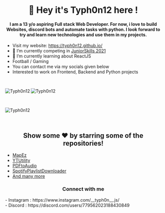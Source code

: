 <h1 align="center">👋 Hey it's Typh0n12 here !</h1>
<h4 align="center">I am a 13 y/o aspiring Full stack Web Developer. For now, i love to build Websites, discord bots and automate tasks with python. I look forward to try and learn new technologies and use them in my projects.</h4>


- Visit my website: https://typh0n12.github.io/
- 🔭 I’m currently competing in [JuniorSkills 2021](https://worldskillsindia.co.in/juniorskills2021/)
- 🌱 I’m currently learning about ReactJS
- Football / Gaming
- You can contact me via my socials given below
- Interested to work on Frontend, Backend and Python projects
<br>
<p><img align="left" src="https://github-readme-stats.vercel.app/api/top-langs?username=Typh0n12&show_icons=true&locale=en&layout=compact" alt="Typh0n12" /></p>
<p><img align="center" src="https://github-readme-stats.vercel.app/api?username=Typh0n12&show_icons=true&locale=en" alt="Typh0n12" /></p>
<br>
<p><img align="center" src="https://github-readme-streak-stats.herokuapp.com/?user=Typh0n12&" alt="Typh0n12" /></p>
<br>
<h2 align="center">Show some  ❤️  by starring some of the repositories!</h2>

- [MapEz](https://github.com/Typh0n12/MapEz)
- [YTUtility](https://github.com/Typh0n12/YTUtility)
- [PDFtoAudio](https://github.com/Typh0n12/PDFtoAudio)
- [SpotifyPlaylistDownloader](https://github.com/Typh0n12/SpotifyPlaylistDownloader)
- [And many more](https://github.com/Typh0n12?tab=repositories)

<h3 align="center">Connect with me</h3>
- Instagram : https://www.instagram.com/__typh0n__.js/
<br>
- Discord : https://discord.com/users/779562023188430849
<!---
Typh0n12/Typh0n12 is a ✨ special ✨ repository because its `README.md` (this file) appears on your GitHub profile.
You can click the Preview link to take a look at your changes.
--->
